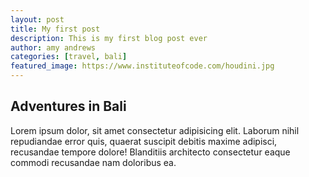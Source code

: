 ```yaml
---
layout: post
title: My first post
description: This is my first blog post ever
author: amy andrews
categories: [travel, bali]
featured_image: https://www.instituteofcode.com/houdini.jpg
---
```



## Adventures in Bali

Lorem ipsum dolor, sit amet consectetur adipisicing elit. Laborum nihil repudiandae error quis, quaerat suscipit debitis maxime adipisci, recusandae tempore dolore! Blanditiis architecto consectetur eaque commodi recusandae nam doloribus ea.